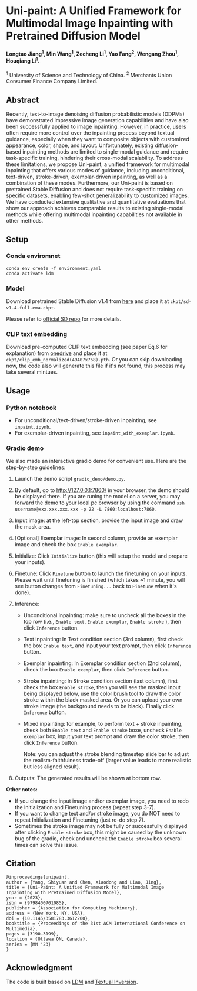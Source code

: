 # Uni-paint: A Unified Framework for Multimodal Image Inpainting with Pretrained Diffusion Model

#### Longtao Jiang<sup>1</sup>, Min Wang<sup>1</sup>, Zecheng Li<sup>1</sup>, Yao Fang<sup>2</sup>, Wengang Zhou<sup>1</sup>, Houqiang Li<sup>1</sup>.

<sup>1</sup> University of Science and Technology of China.
<sup>2</sup> Merchants Union Consumer Finance Company Limited.



## Abstract
Recently, text-to-image denoising diffusion probabilistic models (DDPMs) have demonstrated impressive image generation capabilities and have also been successfully applied to image inpainting. However, in practice, users often require more control over the inpainting process beyond textual guidance, especially when they want to composite objects with customized appearance, color, shape, and layout. Unfortunately, existing diffusion-based inpainting methods are limited to single-modal guidance and require task-specific training, hindering their cross-modal scalability. To address these limitations, we propose Uni-paint, a unified framework for multimodal inpainting that offers various modes of guidance, including unconditional, text-driven, stroke-driven, exemplar-driven inpainting, as well as a combination of these modes.
Furthermore, our Uni-paint is based on pretrained Stable Diffusion and does not require task-specific training on specific datasets, enabling few-shot generalizability to customized images.
We have conducted extensive qualitative and quantitative evaluations that show our approach achieves comparable results to existing single-modal methods while offering multimodal inpainting capabilities not available in other methods.




## Setup
### Conda enviromnet
```
conda env create -f environment.yaml
conda activate ldm
```

### Model
Download pretrained Stable Diffusion v1.4 from [here](https://huggingface.co/CompVis/stable-diffusion-v-1-4-original) and place it at `ckpt/sd-v1-4-full-ema.ckpt`.

 Please refer to [official SD repo](https://github.com/CompVis/stable-diffusion#requirements) for more details.

### CLIP text embedding

Download pre-computed CLIP text embedding (see paper Eq.6 for explanation) from [onedrive](https://portland-my.sharepoint.com/:u:/g/personal/shiyyang8-c_my_cityu_edu_hk/EbfbmS30q2hEqpAr336W2_IBfublGOQXHf-NHG4lhX5_Ew?e=QbEmBN) and place it at `ckpt/clip_emb_normalized(49407x768).pth`. Or you can skip downloading now, the code also will generate this file if it's not found, this process may take several mintues.


## Usage

### Python notebook

* For unconditional/text-driven/stroke-driven inpainting, see `inpaint.ipynb`.
* For exemplar-driven inpainting, see `inpaint_with_exemplar.ipynb`.


### Gradio demo
We also made an interactive gradio demo for convenient use. Here are the step-by-step guidelines:

1. Launch the demo script `gradio_demo/demo.py`.

2. By default, go to http://127.0.0.1:7860/ in your browser, the demo should be displayed there. If you are runing the model on a server, you may forward the demo to your local pc browser by using the command `ssh username@xxx.xxx.xxx.xxx -p 22 -L 7860:localhost:7860`.
    
3. Input image: at the left-top section, provide the input image and draw the mask area.

4. [Optional] Exemplar image: In second column, provide an exemplar image and check the box `Enable exemplar`.
    
5. Initialize: Click  `Initialize` button (this will setup the model and prepare your inputs).

6. Finetune: Click `Finetune` button to launch the finetuning on your inputs. Please wait until finetuning is finished (which takes ~1 minute, you will see button changes from `Finetuning...` back to `Finetune` when it's done).

7. Inference:

    * Unconditional inpainting: make sure to uncheck all the boxes in the top row (i.e., `Enable text`, `Enable exemplar`, `Enable stroke` ), then click `Inference` button.
    * Text inpainting: In Text condition section (3rd column), first check the box `Enable text`, and input your text prompt, then click `Inference` button.
    * Exemplar inpainting: In Exemplar condition section (2nd column), check the box `Enable exemplar`, then click `Inference` button.
    * Stroke inpainting: In Stroke condition section (last column), first check the box `Enable stroke`, then you will see the masked input being displayed below, use the color brush tool to draw the color stroke within the black masked area. Or you can upload your own stroke image (the background needs to be black). Finally click `Inference` button. 
    * Mixed inpainting: for example, to perform text + stroke inpainting, check both `Enable text` and `Enable stroke` boxe, uncheck `Enable exemplar` box, input your text prompt and draw the color stroke, then click `Inference` button.

        Note: you can adjust the stroke blending timestep slide bar to adjust the realism-faithfulness trade-off (larger value leads to more realistic but less aligned result).
  
  8. Outputs: The generated results will be shown at bottom row.

**Other notes:**
* If you change the input image and/or exemplar image, you need to redo the Initialization and Finetuning process (repeat step 3-7).
* If you want to change text and/or stroke image, you do NOT need to repeat Initialization and Finetuning (just re-do step 7).
* Sometimes the stroke image may not be fully or successfully displayed after clicking `Enable stroke` box, this might be caused by the unknown bug of the gradio, check and uncheck the `Enable stroke` box several times can solve this issue.


## Citation
```
@inproceedings{unipaint,
author = {Yang, Shiyuan and Chen, Xiaodong and Liao, Jing},
title = {Uni-Paint: A Unified Framework for Multimodal Image Inpainting with Pretrained Diffusion Model},
year = {2023},
isbn = {9798400701085},
publisher = {Association for Computing Machinery},
address = {New York, NY, USA},
doi = {10.1145/3581783.3612200},
booktitle = {Proceedings of the 31st ACM International Conference on Multimedia},
pages = {3190–3199},
location = {Ottawa ON, Canada},
series = {MM '23}
}
```

## Acknowledgment
The code is built based on [LDM](https://github.com/CompVis/stable-diffusion) and [Textual Inversion](https://github.com/rinongal/textual_inversion).
